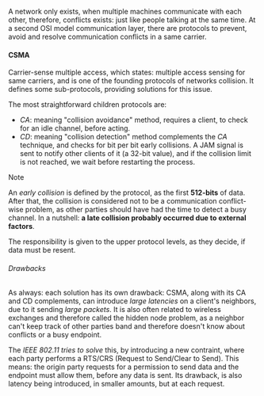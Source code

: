 A network only exists, when multiple machines communicate with each other, therefore, conflicts exists: just like people talking at the same time.
At a second OSI model communication layer, there are protocols to prevent, avoid and resolve communication conflicts in a same carrier.

#### CSMA
Carrier-sense multiple access, which states: multiple access sensing for same carriers, and is one of the founding protocols of networks collision. It defines some sub-protocols, providing solutions for this issue.

The most straightforward children protocols are: 
- _CA_: meaning "collision avoidance" method, requires a client, to check for an idle channel, before acting. 
- _CD_: meaning "collision detection" method complements the _CA_ technique, and checks for bit per bit early collisions. A JAM signal is sent to notify other clients of it (a 32-bit value), and if the collision limit is not reached, we wait before restarting the process.

> [!NOTE]
> An _early collision_ is defined by the protocol, as the first **512-bits** of data. After that, the collision is considered not to be a communication conflict-wise problem, as other parties should have had the time to detect a busy channel. In a nutshell: **a late collision probably occurred due to external factors**.
> 
> The responsibility is given to the upper protocol levels, as they decide, if data must be resent.

###### Drawbacks
As always: each solution has its own drawback: CSMA, along with its CA and CD complements, can introduce _large latencies_ on a client's neighbors, due to it sending _large packets_. 
It is also often related to wireless exchanges and therefore called the hidden node problem, as a neighbor can't keep track of other parties band and therefore doesn't know about conflicts or a busy endpoint.

The _IEEE 802.11 tries to solve_ this, by introducing a new contraint, where each party performs a RTS/CRS (Request to Send/Clear to Send). This means: the origin party requests for a permission to send data and the endpoint must allow them, before any data is sent.
Its drawback, is also latency being introduced, in smaller amounts, but at each request.








